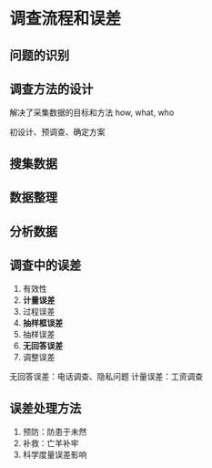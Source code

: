 # 调查流程和误差

## 问题的识别

## 调查方法的设计

解决了采集数据的目标和方法
how, what, who

初设计、预调查、确定方案

## 搜集数据

## 数据整理

## 分析数据


## 调查中的误差

1. 有效性
2. **计量误差**
3. 过程误差
4. **抽样框误差**
5. 抽样误差
6. **无回答误差**
7. 调整误差


无回答误差：电话调查、隐私问题
计量误差：工资调查

## 误差处理方法

1. 预防：防患于未然
2. 补救：亡羊补牢
3. 科学度量误差影响


